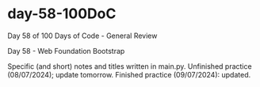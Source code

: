 # day-58-100DoC
Day 58 of 100 Days of Code - General Review

Day 58 - Web Foundation Bootstrap

Specific (and short) notes and titles written in main.py.
  Unfinished practice (08/07/2024); update tomorrow.
    Finished practice (09/07/2024): updated.

